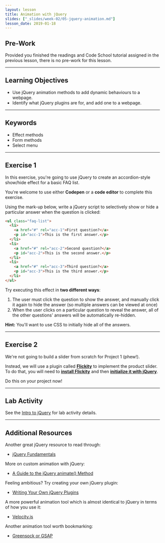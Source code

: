 ```yaml
---
layout: lesson
title: Animation with jQuery
slides: ["_slides/week-02/05-jquery-animation.md"]
lesson_date: 2019-01-18
---
```


## Pre-Work

Provided you finished the readings and Code School tutorial assigned in the previous lesson, there is no pre-work for this lesson.

---

## Learning Objectives

- Use jQuery animation methods to add dynamic behaviours to a webpage.
- Identify what jQuery plugins are for, and add one to a webpage.

---

## Keywords

- Effect methods
- Form methods
- Select menu

---

## Exercise 1

In this exercise, you're going to use jQuery to create an accordion-style show/hide effect for a basic FAQ list.

You're welcome to use either **Codepen** or a **code editor** to complete this exercise.

Using the mark-up below, write a jQuery script to selectively show or hide a particular answer when the question is clicked:

```html
<ul class="faq-list">
  <li>
    <a href="#" rel="acc-1">First question?</a>
    <p id="acc-1">This is the first answer.</p>
  </li>
  <li>
    <a href="#" rel="acc-2">Second question?</a>
    <p id="acc-2">This is the second answer.</p>
  </li>
  <li>
    <a href="#" rel="acc-3">Third question?</a>
    <p id="acc-3">This is the third answer.</p>
  </li>
</ul>
```

Try executing this effect in **two different ways**:

1.  The user must click the question to show the answer, and manually click it again to hide the answer (so multiple answers can be viewed at once)
2.  When the user clicks on a particular question to reveal the answer, all of the other questions' answers will be automatically re-hidden.

**Hint:** You'll want to use CSS to initially hide all of the answers.

---

## Exercise 2

We're not going to build a slider from scratch for Project 1 (phew!).

Instead, we will use a plugin called **[Flickity](http://flickity.metafizzy.co/)** to implement the product slider. To do that, you will need to **[install Flickity](http://flickity.metafizzy.co/#install)** and then **[initialize it with jQuery](http://flickity.metafizzy.co/#initialize-with-jquery)**.

Do this on your project now!

---

## Lab Activity

See the [Intro to jQuery](/lesson/intro-to-jquery/) for lab activity details.

---

## Additional Resources

Another great jQuery resource to read through:

- [jQuery Fundamentals](http://jqfundamentals.com/)

More on custom animation with jQuery:

- [A Guide to the jQuery animate() Method](http://www.sitepoint.com/guide-jquery-animate-method/)

Feeling ambitious? Try creating your own jQuery plugin:

- [Writing Your Own jQuery Plugins](http://blog.teamtreehouse.com/writing-your-own-jquery-plugins)

A more powerful animation tool which is almost identical to jQuery in terms of how you use it:

- [Velocity.js](http://velocityjs.org/)

Another animation tool worth bookmarking:

- [Greensock or GSAP](https://greensock.com/)
